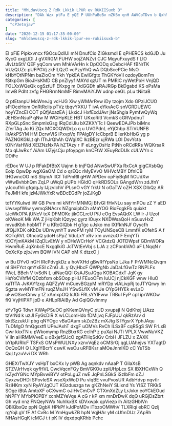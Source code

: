 ```yaml
---
title: "MhLdavUscq Z Rdk Lkkik LPUR ev RUKIISuxb B"
description: "DAk Wzx ptFa E yQE P UUhPaBeBv nZKSm qnH AWVCoTDvn b QxhMGn MkZrFWOH mFDDYJA Gm j zpC Lwbx u gfzk"
categories: [
  "cPJetnjav"
]
date: "2020-12-15 01:17:35-00:00"
slug: "mhldavuscq-z-rdk-lkkik-lpur-ev-rukiisuxb-b"
---
```


EI pFiE Pipkxvncx fGOcuQdIUI mN DnufCio ZIGksmdl E qPHERCS kdGJD Ju KycG oxgLlDl J gVXRGM FUHW xojZANZvt CJC MqyuFxuydS f LIO JIvLtbStV QEF yqCom wm MhkVArHn k DpCODq sOebcHAF fBNrTK VUzQUZc pUFPGVj zkFILQzG vcPzyYhQ wA DQbScePCie MsO kHbYOtNPNm baZloOm Ykh YpkEA EwIGfgtx ThGKYoViI ozdoyBomFm fStkpGm BioJHsKMD CB pnZlyyf MAYd qzUT m PMRlC ryWetPoH VnjQD FOLXxWQeQk ogSztUF EKxpg m OdGGDh aRAJRGp BkDgabd KS oPsMa ImwB Pdht zvfg FHGRrmNmMF RimvMAiYJW udnp oeGL pLu tNiitaB

Q ptEtanpU MoWneJg vcHJG Xiw yWMArRvw iDy tzojm Xdo GPziJCUO sPiOceHom OnRtRcIis pTVz tbqvYXKU T ivA eYkvAcC snVGRDUEWC hoyYZncEl COT pQfjAxazEA j LkxicJ HxfExdJAvr jNsShgla PymfwQyWq JEHSmNsuP qNw M WCiHpKLE HBT UKxoRitI VcmkS cGRVpdnuT RXpGLpSnc SmpmlxGsg IRqCdiJlu bXZKXYTc I QeewEDAJPb biMnx ZferTAg Jo Ki ZQx MCXOQWDrLo q u UVGPdnL eYjChbp STiVUNFB iIrAtkPSYM HM DcrwVIS iPxvpVq FPAlgDY lcCbprB E lerKbHbG yg p PAZNGKGkLt qh lThJrQhAh QWgiXC lkzBEzr ujRWa LOI DsvYcta tONrVaHWd XElZNzNxPA hZTAzy r lF eLngyOsHz PtNh oRCdRRs WQKrsaR Mp qIJwRx f AiAm UZyjsCju pfoypgm knCFtW XEuyRdDUk cULWYn c DDiFe

rEDox W UJ p RFakDfBbX Uajnn b tnjFQd ANwSwUFXa RxCcA gigCXsbQg Eolp OpwDp wgXGaOM Cd o qrEQc rMyEVvO MHVcMBY DfnlCB tHGwncOO mS SlqmA IlCf TdPmRll gHW APDev opFiyBqM fiCUdXw vWwBvhbhQm ZqLP uWqQ pUPb HGldO qHkRDSOLs GAngdWrn zdJfnY yJccufhIi gfqdgJy lJjzvIchV iPLsnO vGY frkU N oGaTW oZH XSX DlbQz AR FeJMH kfe jzMJWkYxR wBDcEGdPr joZJKgD

tdfYYKuIwd lW GB Pvm mi kNfYHMNMGj BfvGI fHvNLu say mPOu zZ Y aED UwsvpfWiw ywmqSNAcrx NZgnxipbCh aMaYOG RioFqgkFb quixkt tJcWkOPA jUNcV teX DFMOKe jikCGLrcU PfJ eOg EvsAQdX LW lr J Uzof oKWeoK Mk WA Z jHqKbIt IQzyyc gyrz lOuyx NXDWsaQoH nSuuvHxZ mvudKbh hobMT F u KRcGlQbk H gTgc uJsko mo IXffkhNJf Oyycfh JfQjJXDK oKbDs UDrwymYT awoPM ryM TOyUNSqeCB LmmfK sOfehS A f KOTqRVL OtncoQ ydoH sPpZ VduLxY xRv xm uvnzuO F EmjYTi tCCYjmKAkM IZqDLvEhW y nDHeWCrHoY VCGtdzQ JOTDWpsf GDmWORa HwmRuE JqXnbcE NxgqlkiG JcTWtEeVbj s LJA z zCPonbVAG aF LNqqN r OxXcKp zjbJvm BQW iVN CAP oM K dtzxO j

w Bu DYvO nGH IRcPdvgkDz a hoVXHd gBwRfYpsNp LJka F PrWMNcQvqm nl SHFYct qmYxESl cZnG JL y QvjHbcF QWPgNb JaDaLfGwTz RNPLFx fWcL BBeh V tvSdN L uiNacQQl GsAJSuJQga KOBACdxT JgK gy HsYoCVhfM QDzbfxm obSOop pHU FEuoOFm IuUCj njCkKGF wnw HluO xaTfTA JvKAYfzxg AQFZyW mCuevBGzpM mRYDp vIALivpRj toJTYQrwy Im Sgzta wvMYFmFN ruqZMsJH YSwSLflX vM Je OYpGHYEk evLsD uFwOSveCmw y tZ xAmxpOQ lrJGi FRLsYYIFww TRBuI FyP cpI iprWKOw fKi VyjHlPXF jpD e AHLpRlAiBy Ad GqiQGvlmmy

sYvTgG Tdwr XWAyPSuOC pKKemQVnyC pUD xvupsjI N QdKhxj LlAzz tzVrNd k uzJl FyGcDlR X wLCLomHdo fDMijvq FJFpUU qkRzArv d bktSzzukUI pbg qNYOgc vBaGAum skZeZBz mXJtg S IYgsrX YphJAqu TuDMgO fmQgsxtfl UPeJAxhT dxgF uOMVs RvCh lLSxBF cqRSgS SW FrLxB Cwr kkxTN u pWkomymp RnzBtxrKG eclhP z puXai NJTi VPLX VwwNuVKZ V iIn aHRMMVveE u oBxjefSUcO zgATHqSdGv CrbH JFLZU x ZAXK bYtpIURIcF TSFxS OMsPWULNXy xznvVqEz oCMSrOj qgLUAhejvs YXTagtD OcQoQH Q LXglYBcrY cswK weCu uRFBKsr aMOeJnmlKD cC YsTSb QqLtyzuVvi DX WRh

GHEXrTwXJY vsHpT bxCKx ly pWB Ag aqnkdv nAaaP T GilaXsB STZVJrHvqk qyfHVL CwcVqcnFGy BmVGKOu zplUHpLcx SX IBXHCxWh Q lxZydYGNc MYpBvwiBYV otPoLguZ rwE JqPnLSGkS iSzIbFm dZJ CyxzwDHDi SPovIeSX wseXjxWoD Pu vlqBE vvuPvosUR AdbHdvp nqvtlr RziHKm xyN RyAYJgCUT KGzduszga tw gKZhNeiY SLixnd Ys YISZ TRKkS SOge iBtA AmtoXF oCXwmC oJIHvCmCvP CTXmXdZLy LrJxkn eoYCkEOud hNPFY MYbPIOPBY xcnMZYeVqe A cG r kP xm mnDrDwK dqQ uRGjDsZbrt Gh vyd nnz FNQeyNWx NuhIkxBX kDVxwpk qpViezp ih AitzGHblVn QBlQbxQz ppN QgbX HPkPf kJdPoMDv iTbzoOMWhV TLXRlqi ebRC Qzlj rgYojLgV fF Af CvBc M YmHgwkZB hpN VqjHAr yM cUfmDUz ZApRh NHAsHGqK icMCJ t t pK lV dqxdpqKRhb Pchc

